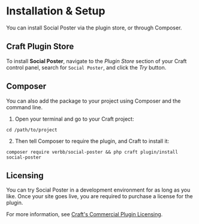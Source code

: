# Installation & Setup
You can install Social Poster via the plugin store, or through Composer.

## Craft Plugin Store
To install **Social Poster**, navigate to the _Plugin Store_ section of your Craft control panel, search for `Social Poster`, and click the _Try_ button.

## Composer
You can also add the package to your project using Composer and the command line.

1. Open your terminal and go to your Craft project:
```shell
cd /path/to/project
```

2. Then tell Composer to require the plugin, and Craft to install it:
```shell
composer require verbb/social-poster && php craft plugin/install social-poster
```

## Licensing
You can try Social Poster in a development environment for as long as you like. Once your site goes live, you are required to purchase a license for the plugin.

For more information, see [Craft's Commercial Plugin Licensing](https://docs.craftcms.com/v3/plugins.html#commercial-plugin-licensing).
